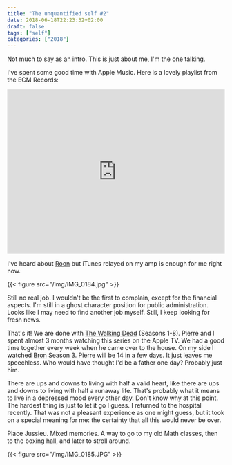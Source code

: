 ```yaml
---
title: "The unquantified self #2"
date: 2018-06-18T22:23:32+02:00
draft: false
tags: ["self"]
categories: ["2018"]
---
```


Not much to say as an intro. This is just about me, I'm the one talking.

I've spent some good time with Apple Music. Here is a lovely playlist from the ECM Records:

<iframe src="https://tools.applemusic.com/embed/v1/playlist/pl.2be32369b46d4c7ea419141a34295e6b?country=fr" height="380px" width="100%" frameborder="0"></iframe>

I've heard about [Roon](https://www.baty.net/2018/the-roon-music-player-is-awesome/) but iTunes relayed on my amp is enough for me right now.

{{< figure src="/img/IMG_0184.jpg" >}}

Still no real job. I wouldn't be the first to complain, except for the financial aspects. I'm still in a ghost character position for public administration. Looks like I may need to find another job myself. Still, I keep looking for fresh news.

That's it! We are done with [The Walking Dead](https://en.wikipedia.org/wiki/The_Walking_Dead_(TV_series)) (Seasons 1-8). Pierre and I spent almost 3 months watching this series on the Apple TV. We had a good time together every week when he came over to the house. On my side I watched [Bron](https://en.wikipedia.org/wiki/The_Bridge_(Scandinavian_TV_series)) Season 3. Pierre will be 14 in a few days. It just leaves me speechless. Who would have thought I'd be a father one day? Probably just him.

There are ups and downs to living with half a valid heart, like there are ups and downs to living with half a runaway life. That's probably what it means to live in a depressed mood every other day. Don't know why at this point. The hardest thing is just to let it go I guess. I returned to the hospital recently. That was not a pleasant experience as one might guess, but it took on a special meaning for me: the certainty that all this would never be over.

Place Jussieu. Mixed memories. A way to go to my old Math classes, then to the boxing hall, and later to stroll around.

{{< figure src="/img/IMG_0185.JPG" >}}
